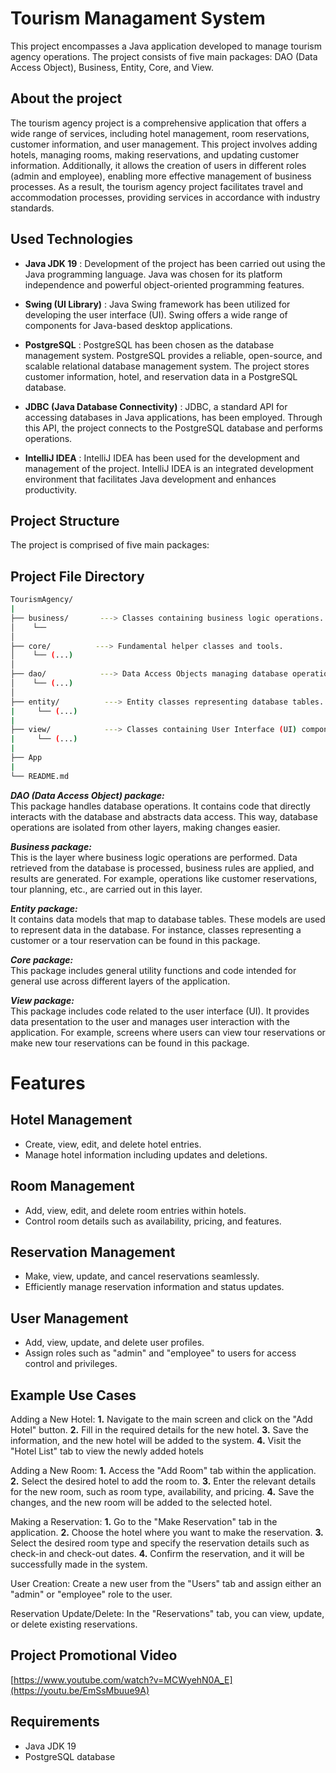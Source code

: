 # Tourism Managament System
This project encompasses a Java application developed to manage tourism agency operations. The project consists of five main packages: DAO (Data Access Object), Business, Entity, Core, and View.


## About the project
The tourism agency project is a comprehensive application that offers a wide range of services, including hotel management, room reservations, customer information, and user management. This project involves adding hotels, managing rooms, making reservations, and updating customer information. Additionally, it allows the creation of users in different roles (admin and employee), enabling more effective management of business processes. As a result, the tourism agency project facilitates travel and accommodation processes, providing services in accordance with industry standards.


## Used Technologies

- __Java JDK 19__ :
  Development of the project has been carried out using the Java programming language. Java was chosen for its platform independence and powerful object-oriented programming features.

- __Swing (UI Library)__ :
 Java Swing framework has been utilized for developing the user interface (UI). Swing offers a wide range of components for Java-based desktop applications.

- __PostgreSQL__ :
 PostgreSQL has been chosen as the database management system. PostgreSQL provides a reliable, open-source, and scalable relational database management system. The project stores customer information, hotel, and reservation data in a PostgreSQL database.

- __JDBC (Java Database Connectivity)__ :
 JDBC, a standard API for accessing databases in Java applications, has been employed. Through this API, the project connects to the PostgreSQL database and performs operations.

- __IntelliJ IDEA__ :
IntelliJ IDEA has been used for the development and management of the project. IntelliJ IDEA is an integrated development environment that facilitates Java development and enhances productivity.

## Project Structure
The project is comprised of five main packages:



## Project File Directory
  ```sh 
TourismAgency/
|
├── business/       ---> Classes containing business logic operations.
│    └──
│ 
├── core/          ---> Fundamental helper classes and tools.
│    └── (...)
│
├── dao/            ---> Data Access Objects managing database operations.
│    └── (...)
│
├── entity/          ---> Entity classes representing database tables.
|     └── (...)
|
├── view/            ---> Classes containing User Interface (UI) components
|     └── (...)
|
├── App
|
└── README.md
   ````

__*DAO (Data Access Object) package:*__  <br> This package handles database operations. It contains code that directly interacts with the database and abstracts data access. This way, database operations are isolated from other layers, making changes easier.

__*Business package:*__  <br>    This is the layer where business logic operations are performed. Data retrieved from the database is processed, business rules are applied, and results are generated. For example, operations like customer reservations, tour planning, etc., are carried out in this layer.

__*Entity package:*__ <br>    It contains data models that map to database tables. These models are used to represent data in the database. For instance, classes representing a customer or a tour reservation can be found in this package.

__*Core package:*__   <br>   This package includes general utility functions and code intended for general use across different layers of the application.

__*View package:*__    <br> This package includes code related to the user interface (UI). It provides data presentation to the user and manages user interaction with the application. For example, screens where users can view tour reservations or make new tour reservations can be found in this package.






# Features

## Hotel Management
- Create, view, edit, and delete hotel entries.
- Manage hotel information including updates and deletions.
 
## Room Management
- Add, view, edit, and delete room entries within hotels.
- Control room details such as availability, pricing, and features.

## Reservation Management
- Make, view, update, and cancel reservations seamlessly.
- Efficiently manage reservation information and status updates.

## User Management
- Add, view, update, and delete user profiles.
- Assign roles such as "admin" and "employee" to users for access control and privileges.



## Example Use Cases
Adding a New Hotel:
**1.** Navigate to the main screen and click on the "Add Hotel" button.
**2.** Fill in the required details for the new hotel.
**3.** Save the information, and the new hotel will be added to the system.
**4.** Visit the "Hotel List" tab to view the newly added hotels

Adding a New Room: 
**1.** Access the "Add Room" tab within the application.
**2.** Select the desired hotel to add the room to.
**3.** Enter the relevant details for the new room, such as room type, availability, and pricing.
**4.** Save the changes, and the new room will be added to the selected hotel.


Making a Reservation: 
**1.** Go to the "Make Reservation" tab in the application.
**2.** Choose the hotel where you want to make the reservation.
**3.** Select the desired room type and specify the reservation details such as check-in and check-out dates.
**4.** Confirm the reservation, and it will be successfully made in the system.

User Creation: Create a new user from the "Users" tab and assign either an "admin" or "employee" role to the user.

Reservation Update/Delete: In the "Reservations" tab, you can view, update, or delete existing reservations.








## Project Promotional Video
[https://www.youtube.com/watch?v=MCWyehN0A_E](https://youtu.be/EmSsMbuue9A)



## Requirements
- Java JDK 19
- PostgreSQL database
